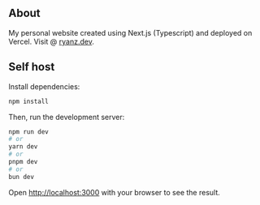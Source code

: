 ## About
My personal website created using Next.js (Typescript) and deployed on Vercel. Visit @ [ryanz.dev](https://ryanz.dev).

## Self host

Install dependencies:
```bash
npm install
```

Then, run the development server:

```bash
npm run dev
# or
yarn dev
# or
pnpm dev
# or
bun dev
```

Open [http://localhost:3000](http://localhost:3000) with your browser to see the result.
